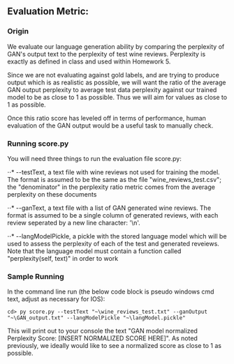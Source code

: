 ## Evaluation Metric:

### Origin

We evaluate our language generation ability by comparing the perplexity of GAN's output text to the perplexity of test wine reviews. Perplexity is
exactly as defined in class and used within Homework 5.

Since we are not evaluating against gold labels, and are trying to produce output which is as realistic as possible, we will want the ratio of 
the average GAN output perplexity to average test data perplexity against our trained model to be as close to 1 as possible. Thus we will aim for values as close to 1 as possible.

Once this ratio score has leveled off in terms of performance, human evaluation of the GAN output would be a useful task to manually check.

### Running score.py
You will need three things to run the evaluation file score.py:

⋅⋅* --testText, a text file with wine reviews not used for training the model. The format is assumed to be the same as the file "wine_reviews_test.csv"; the "denominator" in the perplexity ratio metric comes from the average perplexity on these documents

⋅⋅* --ganText, a text file with a list of GAN generated wine reviews. The format is assumed to be a single column of generated reviews, with each review seperated by a new line character: '\n'.

⋅⋅* --langModelPickle, a pickle with the stored language model which will be used to assess the perplexity of each of the test and generated reveiews.
Note that the language model must contain a function called "perplexity(self, text)" in order to work

### Sample Running
In the command line run (the below code block is pseudo windows cmd text, adjust as necessary for IOS):

```
cd> py score.py --testText "~\wine_reviews_test.txt" --ganOutput "~\GAN_output.txt" --langModelPickle "~\langModel.pickle"
```

This will print out to your console the text "GAN model normalized Perplexity Score: [INSERT NORMALIZED SCORE HERE]".
As noted previously, we ideally would like to see a normalized score as close to 1 as possible.
